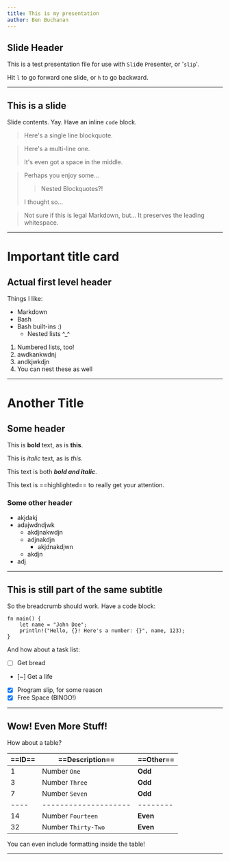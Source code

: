 ```yaml
---
title: This is my presentation
author: Ben Buchanan
---
```


## Slide Header

This is a test presentation file for use with `Sli`de `P`resenter, or '`slip`'.

Hit `l` to go forward one slide, or `h` to go backward.

---

## This is a slide

Slide contents. Yay. Have an inline `code` block.

> Here's a single line blockquote.

> Here's a multi-line one.
>
> It's even got a space in the middle.

> Perhaps you enjoy some...
>
>> Nested Blockquotes?!
>
> I thought so...

  > Not sure if this is legal Markdown, but...
  > It preserves the leading whitespace.

---

# Important title card

## Actual first level header

Things I like:

- Markdown
- Bash
- Bash built-ins :)
  - Nested lists ^_^

1. Numbered lists, too!
2. awdkankwdnj
3. andkjwkdjn
  1. You can nest these as well

---

# Another Title

## Some header

This is **bold** text, as is __this__.

This is *italic* text, as is _this_.

This text is both **_bold and italic_**.

This text is ==highlighted== to really get your attention.

### Some other header

* akjdakj
* adajwdndjwk
  * akdjnakwdjn
  * adjnakdjn
    * akjdnakdjwn
  * akdjn
* adj

---

## This is still part of the same subtitle

So the breadcrumb should work. Have a code block:

```
fn main() {
    let name = "John Doe";
    println!("Hello, {}! Here's a number: {}", name, 123);
}
```

And how about a task list:

- [ ] Get bread
- [~] Get a life
- [x] Program slip, for some reason
- [X] Free Space (BINGO!)

---

## Wow! Even More Stuff!

How about a table?

| ==ID== | ==Description==        | ==Other==  |
| -- | ------------------ | ------ |
|  1 | Number `One`         | __Odd__    |
|  3 | Number `Three`       | __Odd__    |
|  7 | Number `Seven`       | __Odd__    |
|----|--------------------|--------|
| 14 | Number `Fourteen`    | __Even__   |
| 32 | Number `Thirty-Two`  | __Even__   |

You can even include formatting inside the table!

---

